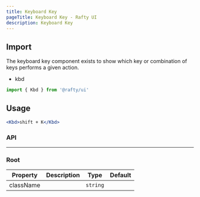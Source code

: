 ```yaml
---
title: Keyboard Key
pageTitle: Keyboard Key - Rafty UI
description: Keyboard Key
---
```


## Import

The keyboard key component exists to show which key or combination of keys performs a given action.

- kbd

```jsx
import { Kbd } from '@rafty/ui'
```

## Usage

```jsx
<Kbd>shift + K</Kbd>
```

### API

---

### Root

| Property  | Description | Type     | Default |
| --------- | ----------- | -------- | ------- |
| className |             | `string` |         |

